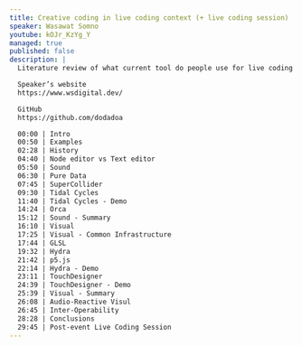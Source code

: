 ```yaml
---
title: Creative coding in live coding context (+ live coding session)
speaker: Wasawat Somno
youtube: kOJr_KzYg_Y
managed: true
published: false
description: |
  Literature review of what current tool do people use for live coding music/visual. Will show the example from my previous little project from sound: TidalCycle, SuperCollider, PureData to Visual: Hydra.js, p5js, Veda(GLSL), and TouchDesigner and explain some little for each program detail + pros/cons.

  Speaker’s website
  https://www.wsdigital.dev/

  GitHub
  https://github.com/dodadoa

  00:00 | Intro
  00:50 | Examples
  02:28 | History
  04:40 | Node editor vs Text editor
  05:50 | Sound
  06:30 | Pure Data
  07:45 | SuperCollider
  09:30 | Tidal Cycles
  11:40 | Tidal Cycles - Demo
  14:24 | Orca
  15:12 | Sound - Summary
  16:10 | Visual
  17:25 | Visual - Common Infrastructure
  17:44 | GLSL
  19:32 | Hydra
  21:42 | p5.js
  22:14 | Hydra - Demo
  23:11 | TouchDesigner
  24:39 | TouchDesigner - Demo
  25:39 | Visual - Summary
  26:08 | Audio-Reactive Visul
  26:45 | Inter-Operability
  28:28 | Conclusions
  29:45 | Post-event Live Coding Session
---
```

